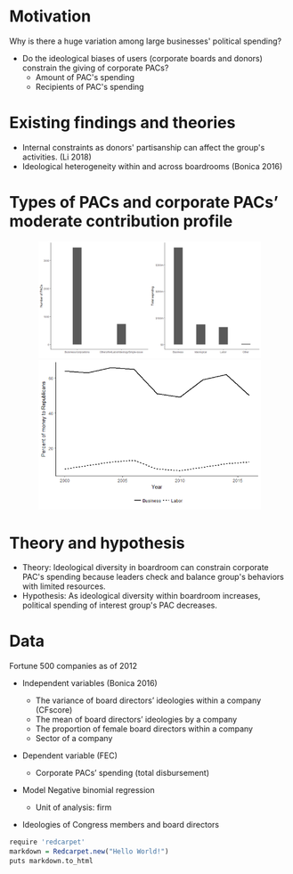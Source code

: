 # Motivation
Why is there a huge variation among large businesses' political spending?
* Do the ideological biases of users (corporate boards and donors) constrain the giving of corporate PACs?
    * Amount of PAC's spending
    * Recipients of PAC's spending
    
# Existing findings and theories
* Internal constraints as donors' partisanship can affect the group's activities. (Li 2018)
* Ideological heterogeneity within and across boardrooms (Bonica 2016)


# Types of PACs and corporate PACs’ moderate contribution profile
<p align="center">
  <img src="graphs/f1.png" width="400" />
  <img src="graphs/f2.PNG" width="400"  />
</p>



# Theory and hypothesis
* Theory:  Ideological diversity in boardroom can constrain corporate PAC's spending because leaders check and balance group's behaviors with limited resources. 
* Hypothesis: As ideological diversity within boardroom increases,  political spending of interest group's PAC decreases.

# Data
Fortune 500 companies as of 2012

* Independent variables (Bonica 2016)
  * The variance of board directors’ ideologies within a company (CFscore)
  * The mean of board directors’ ideologies by a company 
  * The proportion of female board directors within a company 
  * Sector of a company

* Dependent variable (FEC)
  * Corporate PACs’ spending (total disbursement)

* Model
Negative binomial regression
  * Unit of analysis: firm


* Ideologies of Congress members and board directors 



```r
require 'redcarpet'
markdown = Redcarpet.new("Hello World!")
puts markdown.to_html
```
            
